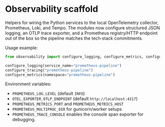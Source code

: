 # Observability scaffold

Helpers for wiring the Python services to the local OpenTelemetry collector,
Prometheus, Loki, and Tempo. The modules now configure structured JSON
logging, an OTLP trace exporter, and a Prometheus registry/HTTP endpoint out of
the box so the pipeline matches the tech‑stack commitments.

Usage example:

```python
from observability import configure_logging, configure_metrics, configure_tracing

configure_logging(service_name="prometheus-pipeline")
configure_tracing("prometheus-pipeline")
configure_metrics(namespace="prometheus-pipeline")
```

Environment variables:

- `PROMETHEUS_LOG_LEVEL` (default `INFO`)
- `OTEL_EXPORTER_OTLP_ENDPOINT` (default `http://localhost:4317`)
- `PROMETHEUS_METRICS_PORT` and `PROMETHEUS_METRICS_HOST`
- `PROMETHEUS_MULTIPROC_DIR` for gunicorn/worker setups
- `PROMETHEUS_TRACE_CONSOLE` enables the console span exporter for debugging.
